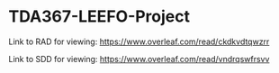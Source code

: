 # TDA367-LEEFO-Project

Link to RAD for viewing: https://www.overleaf.com/read/ckdkvdtqwzrr

Link to SDD for viewing: https://www.overleaf.com/read/vndrqswfrsvv 
